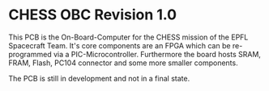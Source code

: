 # CHESS OBC Revision 1.0

This PCB is the On-Board-Computer for the CHESS mission of the EPFL Spacecraft Team. It's core components are an FPGA which can be re-programmed via a PIC-Microcontroller. Furthermore the board hosts SRAM, FRAM, Flash, PC104 connector and some more smaller components.

The PCB is still in development and not in a final state.
